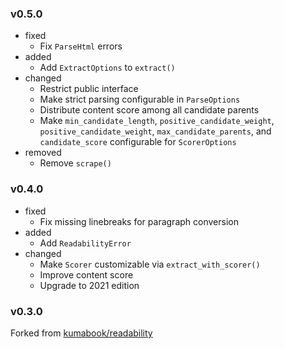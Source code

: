 <!-- markdownlint-disable MD041 MD034 -->

### v0.5.0

- fixed
  - Fix `ParseHtml` errors
- added
  - Add `ExtractOptions` to `extract()`
- changed
  - Restrict public interface
  - Make strict parsing configurable in `ParseOptions`
  - Distribute content score among all candidate parents
  - Make `min_candidate_length`, `positive_candidate_weight`,
    `positive_candidate_weight`, `max_candidate_parents`, and `candidate_score`
    configurable for `ScorerOptions`
- removed
  - Remove `scrape()`

### v0.4.0

- fixed
  - Fix missing linebreaks for paragraph conversion
- added
  - Add `ReadabilityError`
- changed
  - Make `Scorer` customizable via `extract_with_scorer()`
  - Improve content score
  - Upgrade to 2021 edition

### v0.3.0

Forked from [kumabook/readability](https://github.com/kumabook/readability)
